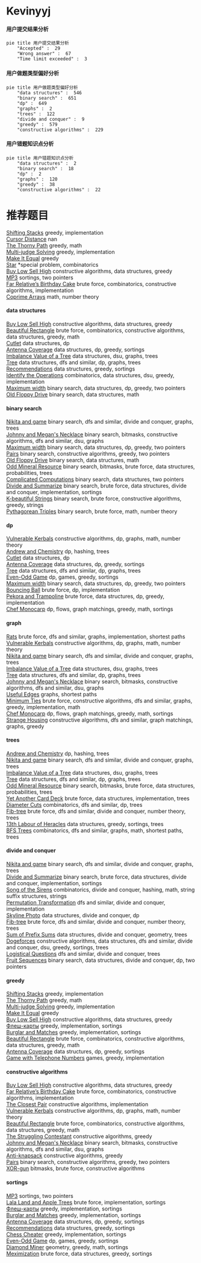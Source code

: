 # Kevinyyj
<!-- tabs:start -->
#### **用户提交结果分析**

```mermaid
pie title 用户提交结果分析
    "Accepted" :  29
    "Wrong answer" :  67
    "Time limit exceeded" :  3
```
#### **用户做题类型偏好分析**

```mermaid
pie title 用户做题类型偏好分析
    "data structures" :  546
    "binary search" :  651
    "dp" :  649
    "graphs" :  2
    "trees" :  122
    "divide and conquer" :  9
    "greedy" :  579
    "constructive algorithms" :  229
```
#### **用户错题知识点分析**

```mermaid
pie title 用户错题知识点分析
    "data structures" :  2
    "binary search" :  18
    "dp" :  2
    "graphs" :  120
    "greedy" :  38
    "constructive algorithms" :  22
```
<!-- tabs:end -->
# 推荐题目
[Shifting Stacks](http://codeforces.com/problemset/problem/1486/A)		greedy,
                        implementation		  
[Cursor Distance](http://codeforces.com/problemset/problem/1246/F)		nan		  
[The Thorny Path](http://codeforces.com/problemset/problem/1411/F)		greedy,
                        math		  
[Multi-judge Solving](http://codeforces.com/problemset/problem/825/C)		greedy,
                        implementation		  
[Make It Equal](http://codeforces.com/problemset/problem/1065/C)		greedy		  
[Star](http://codeforces.com/problemset/problem/171/B)		*special problem,
                        combinatorics		  
[Buy Low Sell High](https://codeforces.com/contest/866/problem/D)		constructive algorithms,
                        data structures,
                        greedy		  
[MP3](https://codeforces.com/contest/1199/problem/C)		sortings,
                        two pointers		  
[Far Relative’s Birthday Cake](http://codeforces.com/problemset/problem/629/A)		brute force,
                        combinatorics,
                        constructive algorithms,
                        implementation		  
[Coprime Arrays](http://codeforces.com/problemset/problem/915/G)		math,
                        number theory		  
<!-- tabs:start -->
#### **data structures**
[Buy Low Sell High](https://codeforces.com/contest/866/problem/D)		constructive algorithms,
                        data structures,
                        greedy		  
[Beautiful Rectangle](https://codeforces.com/contest/1277/problem/F)		brute force,
                        combinatorics,
                        constructive algorithms,
                        data structures,
                        greedy,
                        math		  
[Cutlet](http://codeforces.com/problemset/problem/939/F)		data structures,
                        dp		  
[Antenna Coverage](http://codeforces.com/problemset/problem/1253/E)		data structures,
                        dp,
                        greedy,
                        sortings		  
[Imbalance Value of a Tree](http://codeforces.com/problemset/problem/915/F)		data structures,
                        dsu,
                        graphs,
                        trees		  
[Tree](http://codeforces.com/problemset/problem/1111/E)		data structures,
                        dfs and similar,
                        dp,
                        graphs,
                        trees		  
[Recommendations](http://codeforces.com/problemset/problem/1310/A)		data structures,
                        greedy,
                        sortings		  
[Identify the Operations](http://codeforces.com/problemset/problem/1442/B)		combinatorics,
                        data structures,
                        dsu,
                        greedy,
                        implementation		  
[Maximum width](http://codeforces.com/problemset/problem/1492/C)		binary search,
                        data structures,
                        dp,
                        greedy,
                        two pointers		  
[Old Floppy Drive](http://codeforces.com/problemset/problem/1490/G)		binary search,
                        data structures,
                        math		  
#### **binary search**
[Nikita and game](http://codeforces.com/problemset/problem/842/E)		binary search,
                        dfs and similar,
                        divide and conquer,
                        graphs,
                        trees		  
[Johnny and Megan's Necklace](http://codeforces.com/problemset/problem/1361/C)		binary search,
                        bitmasks,
                        constructive algorithms,
                        dfs and similar,
                        dsu,
                        graphs		  
[Maximum width](http://codeforces.com/problemset/problem/1492/C)		binary search,
                        data structures,
                        dp,
                        greedy,
                        two pointers		  
[Pairs](http://codeforces.com/problemset/problem/1463/D)		binary search,
                        constructive algorithms,
                        greedy,
                        two pointers		  
[Old Floppy Drive](http://codeforces.com/problemset/problem/1490/G)		binary search,
                        data structures,
                        math		  
[Odd Mineral Resource](http://codeforces.com/problemset/problem/1479/D)		binary search,
                        bitmasks,
                        brute force,
                        data structures,
                        probabilities,
                        trees		  
[Complicated Computations](http://codeforces.com/problemset/problem/1436/E)		binary search,
                        data structures,
                        two pointers		  
[Divide and Summarize](http://codeforces.com/problemset/problem/1461/D)		binary search,
                        brute force,
                        data structures,
                        divide and conquer,
                        implementation,
                        sortings		  
[K-beautiful Strings](http://codeforces.com/problemset/problem/1493/C)		binary search,
                        brute force,
                        constructive algorithms,
                        greedy,
                        strings		  
[Pythagorean Triples](http://codeforces.com/problemset/problem/1487/D)		binary search,
                        brute force,
                        math,
                        number theory		  
#### **dp**
[Vulnerable Kerbals](https://codeforces.com/contest/800/problem/C)		constructive algorithms,
                        dp,
                        graphs,
                        math,
                        number theory		  
[Andrew and Chemistry](http://codeforces.com/problemset/problem/718/D)		dp,
                        hashing,
                        trees		  
[Cutlet](http://codeforces.com/problemset/problem/939/F)		data structures,
                        dp		  
[Antenna Coverage](http://codeforces.com/problemset/problem/1253/E)		data structures,
                        dp,
                        greedy,
                        sortings		  
[Tree](http://codeforces.com/problemset/problem/1111/E)		data structures,
                        dfs and similar,
                        dp,
                        graphs,
                        trees		  
[Even-Odd Game](http://codeforces.com/problemset/problem/1472/D)		dp,
                        games,
                        greedy,
                        sortings		  
[Maximum width](http://codeforces.com/problemset/problem/1492/C)		binary search,
                        data structures,
                        dp,
                        greedy,
                        two pointers		  
[Bouncing Ball](https://codeforces.com/contest/1457/problem/C)		brute force,
                        dp,
                        implementation		  
[Pekora and Trampoline](http://codeforces.com/problemset/problem/1491/C)		brute force,
                        data structures,
                        dp,
                        greedy,
                        implementation		  
[Chef Monocarp](http://codeforces.com/problemset/problem/1437/C)		dp,
                        flows,
                        graph matchings,
                        greedy,
                        math,
                        sortings		  
#### **graph**
[Rats](http://codeforces.com/problemset/problem/254/D)		brute force,
                        dfs and similar,
                        graphs,
                        implementation,
                        shortest paths		  
[Vulnerable Kerbals](https://codeforces.com/contest/800/problem/C)		constructive algorithms,
                        dp,
                        graphs,
                        math,
                        number theory		  
[Nikita and game](http://codeforces.com/problemset/problem/842/E)		binary search,
                        dfs and similar,
                        divide and conquer,
                        graphs,
                        trees		  
[Imbalance Value of a Tree](http://codeforces.com/problemset/problem/915/F)		data structures,
                        dsu,
                        graphs,
                        trees		  
[Tree](http://codeforces.com/problemset/problem/1111/E)		data structures,
                        dfs and similar,
                        dp,
                        graphs,
                        trees		  
[Johnny and Megan's Necklace](http://codeforces.com/problemset/problem/1361/C)		binary search,
                        bitmasks,
                        constructive algorithms,
                        dfs and similar,
                        dsu,
                        graphs		  
[Useful Edges](https://codeforces.com/contest/1483/problem/D)		graphs,
                        shortest paths		  
[Minimum Ties](http://codeforces.com/problemset/problem/1487/C)		brute force,
                        constructive algorithms,
                        dfs and similar,
                        graphs,
                        greedy,
                        implementation,
                        math		  
[Chef Monocarp](http://codeforces.com/problemset/problem/1437/C)		dp,
                        flows,
                        graph matchings,
                        greedy,
                        math,
                        sortings		  
[Strange Housing](http://codeforces.com/problemset/problem/1470/D)		constructive algorithms,
                        dfs and similar,
                        graph matchings,
                        graphs,
                        greedy		  
#### **trees**
[Andrew and Chemistry](http://codeforces.com/problemset/problem/718/D)		dp,
                        hashing,
                        trees		  
[Nikita and game](http://codeforces.com/problemset/problem/842/E)		binary search,
                        dfs and similar,
                        divide and conquer,
                        graphs,
                        trees		  
[Imbalance Value of a Tree](http://codeforces.com/problemset/problem/915/F)		data structures,
                        dsu,
                        graphs,
                        trees		  
[Tree](http://codeforces.com/problemset/problem/1111/E)		data structures,
                        dfs and similar,
                        dp,
                        graphs,
                        trees		  
[Odd Mineral Resource](http://codeforces.com/problemset/problem/1479/D)		binary search,
                        bitmasks,
                        brute force,
                        data structures,
                        probabilities,
                        trees		  
[Yet Another Card Deck](http://codeforces.com/problemset/problem/1511/C)		brute force,
                        data structures,
                        implementation,
                        trees		  
[Diameter Cuts](http://codeforces.com/problemset/problem/1499/F)		combinatorics,
                        dfs and similar,
                        dp,
                        trees		  
[Fib-tree](http://codeforces.com/problemset/problem/1491/E)		brute force,
                        dfs and similar,
                        divide and conquer,
                        number theory,
                        trees		  
[13th Labour of Heracles](http://codeforces.com/problemset/problem/1466/D)		data structures,
                        greedy,
                        sortings,
                        trees		  
[BFS Trees](http://codeforces.com/problemset/problem/1495/D)		combinatorics,
                        dfs and similar,
                        graphs,
                        math,
                        shortest paths,
                        trees		  
#### **divide and conquer**
[Nikita and game](http://codeforces.com/problemset/problem/842/E)		binary search,
                        dfs and similar,
                        divide and conquer,
                        graphs,
                        trees		  
[Divide and Summarize](http://codeforces.com/problemset/problem/1461/D)		binary search,
                        brute force,
                        data structures,
                        divide and conquer,
                        implementation,
                        sortings		  
[Song of the Sirens](http://codeforces.com/problemset/problem/1466/G)		combinatorics,
                        divide and conquer,
                        hashing,
                        math,
                        string suffix structures,
                        strings		  
[Permutation Transformation](http://codeforces.com/problemset/problem/1490/D)		dfs and similar,
                        divide and conquer,
                        implementation		  
[Skyline Photo](https://codeforces.com/contest/1483/problem/C)		data structures,
                        divide and conquer,
                        dp		  
[Fib-tree](http://codeforces.com/problemset/problem/1491/E)		brute force,
                        dfs and similar,
                        divide and conquer,
                        number theory,
                        trees		  
[Sum of Prefix Sums](http://codeforces.com/problemset/problem/1303/G)		data structures,
                        divide and conquer,
                        geometry,
                        trees		  
[Dogeforces](http://codeforces.com/problemset/problem/1494/D)		constructive algorithms,
                        data structures,
                        dfs and similar,
                        divide and conquer,
                        dsu,
                        greedy,
                        sortings,
                        trees		  
[Logistical Questions](http://codeforces.com/problemset/problem/566/C)		dfs and similar,
                        divide and conquer,
                        trees		  
[Fruit Sequences](http://codeforces.com/problemset/problem/1428/F)		binary search,
                        data structures,
                        divide and conquer,
                        dp,
                        two pointers		  
#### **greedy**
[Shifting Stacks](http://codeforces.com/problemset/problem/1486/A)		greedy,
                        implementation		  
[The Thorny Path](http://codeforces.com/problemset/problem/1411/F)		greedy,
                        math		  
[Multi-judge Solving](http://codeforces.com/problemset/problem/825/C)		greedy,
                        implementation		  
[Make It Equal](http://codeforces.com/problemset/problem/1065/C)		greedy		  
[Buy Low Sell High](https://codeforces.com/contest/866/problem/D)		constructive algorithms,
                        data structures,
                        greedy		  
[Флеш-карты](http://codeforces.com/problemset/problem/609/A)		greedy,
                        implementation,
                        sortings		  
[Burglar and Matches](http://codeforces.com/problemset/problem/16/B)		greedy,
                        implementation,
                        sortings		  
[Beautiful Rectangle](https://codeforces.com/contest/1277/problem/F)		brute force,
                        combinatorics,
                        constructive algorithms,
                        data structures,
                        greedy,
                        math		  
[Antenna Coverage](http://codeforces.com/problemset/problem/1253/E)		data structures,
                        dp,
                        greedy,
                        sortings		  
[Game with Telephone Numbers](http://codeforces.com/problemset/problem/1155/B)		games,
                        greedy,
                        implementation		  
#### **constructive algorithms**
[Buy Low Sell High](https://codeforces.com/contest/866/problem/D)		constructive algorithms,
                        data structures,
                        greedy		  
[Far Relative’s Birthday Cake](http://codeforces.com/problemset/problem/629/A)		brute force,
                        combinatorics,
                        constructive algorithms,
                        implementation		  
[The Closest Pair](https://codeforces.com/contest/312/problem/C)		constructive algorithms,
                        implementation		  
[Vulnerable Kerbals](https://codeforces.com/contest/800/problem/C)		constructive algorithms,
                        dp,
                        graphs,
                        math,
                        number theory		  
[Beautiful Rectangle](https://codeforces.com/contest/1277/problem/F)		brute force,
                        combinatorics,
                        constructive algorithms,
                        data structures,
                        greedy,
                        math		  
[The Struggling Contestant](http://codeforces.com/problemset/problem/1450/F)		constructive algorithms,
                        greedy		  
[Johnny and Megan's Necklace](http://codeforces.com/problemset/problem/1361/C)		binary search,
                        bitmasks,
                        constructive algorithms,
                        dfs and similar,
                        dsu,
                        graphs		  
[Anti-knapsack](http://codeforces.com/problemset/problem/1493/A)		constructive algorithms,
                        greedy		  
[Pairs](http://codeforces.com/problemset/problem/1463/D)		binary search,
                        constructive algorithms,
                        greedy,
                        two pointers		  
[XOR-gun](https://codeforces.com/contest/1456/problem/B)		bitmasks,
                        brute force,
                        constructive algorithms		  
#### **sortings**
[MP3](https://codeforces.com/contest/1199/problem/C)		sortings,
                        two pointers		  
[Lala Land and Apple Trees](http://codeforces.com/problemset/problem/558/A)		brute force,
                        implementation,
                        sortings		  
[Флеш-карты](http://codeforces.com/problemset/problem/609/A)		greedy,
                        implementation,
                        sortings		  
[Burglar and Matches](http://codeforces.com/problemset/problem/16/B)		greedy,
                        implementation,
                        sortings		  
[Antenna Coverage](http://codeforces.com/problemset/problem/1253/E)		data structures,
                        dp,
                        greedy,
                        sortings		  
[Recommendations](http://codeforces.com/problemset/problem/1310/A)		data structures,
                        greedy,
                        sortings		  
[Chess Cheater](http://codeforces.com/problemset/problem/1427/B)		greedy,
                        implementation,
                        sortings		  
[Even-Odd Game](http://codeforces.com/problemset/problem/1472/D)		dp,
                        games,
                        greedy,
                        sortings		  
[Diamond Miner](https://codeforces.com/contest/1496/problem/C)		geometry,
                        greedy,
                        math,
                        sortings		  
[Meximization](http://codeforces.com/problemset/problem/1497/A)		brute force,
                        data structures,
                        greedy,
                        sortings		  
<!-- tabs:end -->
